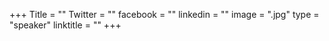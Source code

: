 +++
Title = ""
Twitter = ""
facebook = ""
linkedin = ""
image = ".jpg"
type = "speaker"
linktitle = ""
+++


